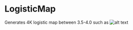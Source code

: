 # LogisticMap
Generates 4K logistic map between 3.5-4.0 such as
![alt text](https://github.com/r2k-in-the-vortex/LogisticMap/blob/master/demo_output.bmp?raw=true)
